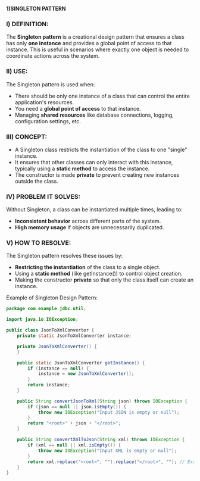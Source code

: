 **1)SINGLETON PATTERN**


### **I) DEFINITION:**

The **Singleton pattern** is a creational design pattern that ensures a class has only **one instance** and provides a global point of access to that instance. This is useful in scenarios where exactly one object is needed to coordinate actions across the system.


### **II) USE:**

The Singleton pattern is used when:



* There should be only one instance of a class that can control the entire application's resources.
* You need a **global point of access** to that instance.
* Managing **shared resources** like database connections, logging, configuration settings, etc.


### **III) CONCEPT:**



* A Singleton class restricts the instantiation of the class to one "single" instance.
* It ensures that other classes can only interact with this instance, typically using a **static method** to access the instance.
* The constructor is made **private** to prevent creating new instances outside the class.


### **IV) PROBLEM IT SOLVES:**

Without Singleton, a class can be instantiated multiple times, leading to:



* **Inconsistent behavior** across different parts of the system.
* **High memory usage** if objects are unnecessarily duplicated.


### **V) HOW TO RESOLVE:**

The Singleton pattern resolves these issues by:



* **Restricting the instantiation** of the class to a single object.
* Using a **static method** (like getInstance()) to control object creation.
* Making the constructor **private** so that only the class itself can create an instance.


Example of Singleton Design Pattern:
```java
package com.example.jdbc.util;

import java.io.IOException;

public class JsonToXmlConverter {
    private static JsonToXmlConverter instance;

    private JsonToXmlConverter() {
    }

    public static JsonToXmlConverter getInstance() {
        if (instance == null) {
            instance = new JsonToXmlConverter();
        }
        return instance;
    }

    public String convertJsonToXml(String json) throws IOException {
        if (json == null || json.isEmpty()) {
            throw new IOException("Input JSON is empty or null");
        }
        return "<root>" + json + "</root>";
    }

    public String convertXmlToJson(String xml) throws IOException {
        if (xml == null || xml.isEmpty()) {
            throw new IOException("Input XML is empty or null");
        }
        return xml.replace("<root>", "").replace("</root>", ""); // Example: remove root element
    }
}
```
